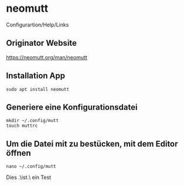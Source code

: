 # neomutt
Configurartion/Help/Links

## Originator Website
https://neomutt.org/man/neomutt

## Installation App
```
sudo apt install neomutt
```
## Generiere eine Konfigurationsdatei
```
mkdir ~/.config/mutt
touch muttrc
```

## Um die Datei mit zu bestücken, mit dem Editor öffnen
```
nano ~/.config/mutt
```
Dies .\ist.\  ein Test
